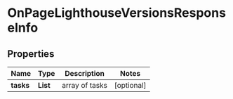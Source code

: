 # OnPageLighthouseVersionsResponseInfo


## Properties

| Name | Type | Description | Notes |
|------------ | ------------- | ------------- | -------------|
**tasks** | **List<OnPageLighthouseVersionsTaskInfo>** | array of tasks |[optional]|